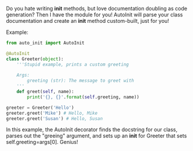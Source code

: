 Do you hate writing __init__ methods, but love documentation doubling as code
generation? Then I have the module for you! AutoInit will parse your class
documentation and create an __init__ method custom-built, just for you!

Example:

```python
from auto_init import AutoInit

@AutoInit
class Greeter(object):
    '''Stupid example, prints a custom greeting
    
    Args:
        greeting (str): The message to greet with
    '''
    def greet(self, name):
        print('{}, {}'.format(self.greeting, name))

greeter = Greeter('Hello')
greeter.greet('Mike') # Hello, Mike
greeter.greet('Susan') # Hello, Susan
```

In this example, the AutoInit decorator finds the docstring for our class,
parses out the "greeing" argument, and sets up an __init__ for Greeter that
sets self.greeting=args[0]. Genius!

